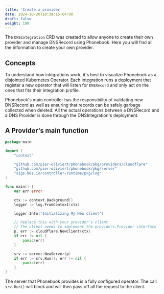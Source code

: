 ```yaml
---
title: 'Create a provider'
date: 2024-10-20T10:38:15-04:00
draft: false
weight: 100
---
```


The `DNSIntegration` CRD was created to allow anyone to create their own provider and manage DNSRecord using Phonebook. Here you will find all the information to create your own provider.

## Concepts

To understand how integrations work, it's best to visualize Phonebook as a disjointed Kubernetes Operator. Each integration runs a deployment that register a new operator that will listen for `DNSRecord` and only act on the ones that fits their integration profile.

Phonebook's main controller has the responsibility of validating new DNSRecord as well as ensuring that records can be safely garbage collected when deleted. All the actual operations between a DNSRecord and a DNS Provider is done through the DNSIntegration's deployment.

## A Provider's main function

```go
package main

import (
	"context"

	"github.com/pier-oliviert/phonebook/pkg/providers/cloudflare"
	"github.com/pier-oliviert/phonebook/pkg/server"
	"sigs.k8s.io/controller-runtime/pkg/log"
)

func main() {
	var err error

	ctx := context.Background()
	logger := log.FromContext(ctx)

	logger.Info("Initializing My New Client")

    // Replace this with your provider's client
    // The client needs to implement the providers.Provider interface
	p, err := cloudflare.NewClient(ctx)
	if err != nil {
		panic(err)
	}

	srv := server.NewServer(p)
	if err := srv.Run(); err != nil {
		panic(err)
	}
}
```

The server that Phonebook provides is a fully configured operator. The call `srv.Run()` will block and will then pass off all the request to the client.
